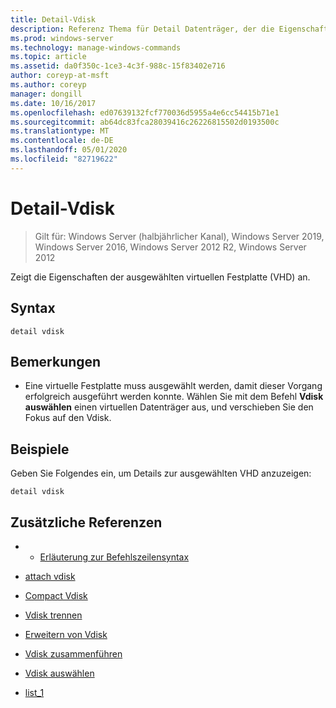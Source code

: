 ```yaml
---
title: Detail-Vdisk
description: Referenz Thema für Detail Datenträger, der die Eigenschaften der ausgewählten virtuellen Festplatte (VHD) anzeigt.
ms.prod: windows-server
ms.technology: manage-windows-commands
ms.topic: article
ms.assetid: da0f350c-1ce3-4c3f-988c-15f83402e716
author: coreyp-at-msft
ms.author: coreyp
manager: dongill
ms.date: 10/16/2017
ms.openlocfilehash: ed07639132fcf770036d5955a4e6cc54415b71e1
ms.sourcegitcommit: ab64dc83fca28039416c26226815502d0193500c
ms.translationtype: MT
ms.contentlocale: de-DE
ms.lasthandoff: 05/01/2020
ms.locfileid: "82719622"
---
```

# <a name="detail-vdisk"></a>Detail-Vdisk

> Gilt für: Windows Server (halbjährlicher Kanal), Windows Server 2019, Windows Server 2016, Windows Server 2012 R2, Windows Server 2012

Zeigt die Eigenschaften der ausgewählten virtuellen Festplatte (VHD) an.  
  
## <a name="syntax"></a>Syntax  
  
```  
detail vdisk  
```  
  
## <a name="remarks"></a>Bemerkungen  
  
-   Eine virtuelle Festplatte muss ausgewählt werden, damit dieser Vorgang erfolgreich ausgeführt werden konnte. Wählen Sie mit dem Befehl **Vdisk auswählen** einen virtuellen Datenträger aus, und verschieben Sie den Fokus auf den Vdisk.  
  
## <a name="examples"></a>Beispiele  
Geben Sie Folgendes ein, um Details zur ausgewählten VHD anzuzeigen:  
  
```  
detail vdisk  
```  
  
## <a name="additional-references"></a>Zusätzliche Referenzen  
  
-   - [Erläuterung zur Befehlszeilensyntax](command-line-syntax-key.md)  
  
-   [attach vdisk](attach-vdisk.md)  
  
-   [Compact Vdisk](compact-vdisk.md)
  
-   [Vdisk trennen](detach-vdisk.md)  
  
-   [Erweitern von Vdisk](expand-vdisk.md)  
  
-   [Vdisk zusammenführen](merge-vdisk.md)  
  
-   [Vdisk auswählen](select-vdisk.md)  
  
-   [list_1](list_1.md)  
  

